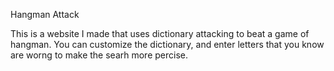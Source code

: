 Hangman Attack

This is a website I made that uses dictionary attacking to beat a game of hangman. You can customize the dictionary, and enter letters that you know are worng to make the searh more percise.
